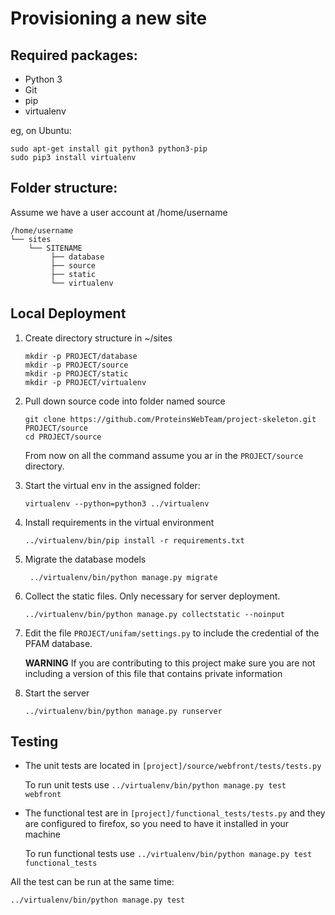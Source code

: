 Provisioning a new site
=======================

## Required packages:

* Python 3
* Git
* pip
* virtualenv

eg, on Ubuntu:

    sudo apt-get install git python3 python3-pip
    sudo pip3 install virtualenv

## Folder structure:
Assume we have a user account at /home/username

```
/home/username
└── sites
    └── SITENAME
         ├── database
         ├── source
         ├── static
         └── virtualenv
```

## Local Deployment

1.  Create directory structure in ~/sites
    
    ```
    mkdir -p PROJECT/database
    mkdir -p PROJECT/source
    mkdir -p PROJECT/static
    mkdir -p PROJECT/virtualenv
    ```
         
2.  Pull down source code into folder named source

    ```
    git clone https://github.com/ProteinsWebTeam/project-skeleton.git PROJECT/source 
    cd PROJECT/source
    ```

    From now on all the command assume you ar in the ```PROJECT/source``` directory.

3.  Start the virtual env in the assigned folder:
    
    ```
    virtualenv --python=python3 ../virtualenv
    ```
    
4.  Install requirements in the virtual environment

    ```
    ../virtualenv/bin/pip install -r requirements.txt
    ```
    
5.  Migrate the database models

    ```
     ../virtualenv/bin/python manage.py migrate
    ```
    
6.  Collect the static files. Only necessary for server deployment.

    ```
    ../virtualenv/bin/python manage.py collectstatic --noinput
    ```
    
7.  Edit the file  ```PROJECT/unifam/settings.py``` to include the credential of the PFAM database.
    
    **WARNING** If you are contributing to this project make sure you are not including a version of this file that 
    contains private information 

8.  Start the server
    ```
    ../virtualenv/bin/python manage.py runserver
    ```


## Testing

*   The unit tests are located in ```[project]/source/webfront/tests/tests.py```
    
    To run unit tests use ```../virtualenv/bin/python manage.py test webfront```

*   The functional test are in ```[project]/functional_tests/tests.py``` and they are configured to firefox, so you need 
    to have it installed in your machine
    
    To run functional tests use ```../virtualenv/bin/python manage.py test functional_tests```

All the test can be run at the same time:

```../virtualenv/bin/python manage.py test```